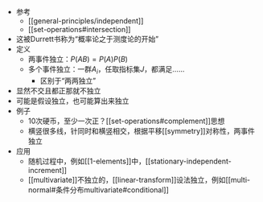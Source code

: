 - 参考
  - [[general-principles/independent]]
  - [[set-operations#intersection]]
- 这被Durrett书称为“概率论之于测度论的开始”
- 定义
  - 两事件独立：$P(AB)=P(A)P(B)$
  - 多个事件独立：一群$A_i$，任取指标集$J$，都满足……
    - 区别于“两两独立”
- 显然不交且都正那就不独立
- 可能是假设独立，也可能算出来独立
- 例子
  - 10次硬币，至少一次正？[[set-operations#complement]]思想
  - 横竖很多线，针同时和横竖相交，根据平移[[symmetry]]对称性，两事件独立
- 应用
    - 随机过程中，例如[[1-elements]]中，[[stationary-independent-increment]]
    - [[multivariate]]不独立的，[[linear-transform]]设法独立，例如[[multi-normal#条件分布multivariate#conditional]]
